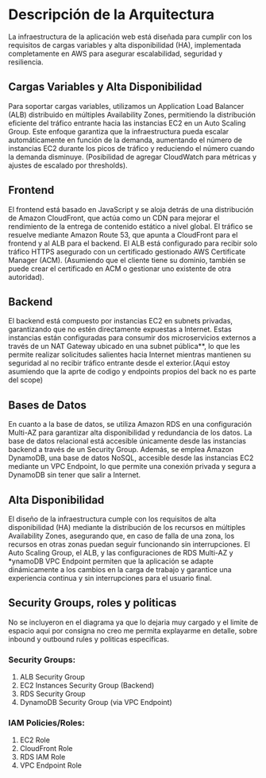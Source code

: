 # Descripción de la Arquitectura

La infraestructura de la aplicación web está diseñada para cumplir con los requisitos de cargas variables y alta disponibilidad (HA), implementada completamente en AWS para asegurar escalabilidad, seguridad y resiliencia.

## Cargas Variables y Alta Disponibilidad

Para soportar cargas variables, utilizamos un Application Load Balancer (ALB) distribuido en múltiples Availability Zones, permitiendo la distribución eficiente del tráfico entrante hacia las instancias EC2 en un Auto Scaling Group. Este enfoque garantiza que la infraestructura pueda escalar automáticamente en función de la demanda, aumentando el número de instancias EC2 durante los picos de tráfico y reduciendo el número cuando la demanda disminuye. (Posibilidad de agregar CloudWatch para métricas y ajustes de escalado por thresholds).

## Frontend

El frontend está basado en JavaScript y se aloja detrás de una distribución de Amazon CloudFront, que actúa como un CDN para mejorar el rendimiento de la entrega de contenido estático a nivel global. El tráfico se resuelve mediante Amazon Route 53, que apunta a CloudFront para el frontend y al ALB para el backend. El ALB está configurado para recibir solo tráfico HTTPS asegurado con un certificado  gestionado AWS Certificate Manager (ACM). (Asumiendo que el cliente tiene su dominio, también se puede crear el certificado en ACM o gestionar uno existente de otra autoridad).

## Backend

El backend está compuesto por instancias EC2 en subnets privadas, garantizando que no estén directamente expuestas a Internet. Estas instancias están configuradas para consumir dos microservicios externos a través de un NAT Gateway ubicado en una subnet pública**, lo que les permite realizar solicitudes salientes hacia Internet mientras mantienen su seguridad al no recibir tráfico entrante desde el exterior.(Aqui estoy asumiendo que la aprte de codigo y endpoints propios del back no es parte del scope)

## Bases de Datos

En cuanto a la base de datos, se utiliza Amazon RDS en una configuración Multi-AZ para garantizar alta disponibilidad y redundancia de los datos. La base de datos relacional está accesible únicamente desde las instancias backend a través de un Security Group. Además, se emplea Amazon DynamoDB, una base de datos NoSQL, accesible desde las instancias EC2 mediante un VPC Endpoint, lo que permite una conexión privada y segura a DynamoDB sin tener que salir a Internet.

## Alta Disponibilidad

El diseño de la infraestructura cumple con los requisitos de alta disponibilidad (HA) mediante la distribución de los recursos en múltiples Availability Zones, asegurando que, en caso de falla de una zona, los recursos en otras zonas puedan seguir funcionando sin interrupciones. El Auto Scaling Group, el ALB, y las configuraciones de RDS Multi-AZ y *ynamoDB VPC Endpoint permiten que la aplicación se adapte dinámicamente a los cambios en la carga de trabajo y garantice una experiencia continua y sin interrupciones para el usuario final.

## Security Groups, roles y politicas

No se incluyeron en el diagrama ya que lo dejaria muy cargado y el limite de espacio aqui por consigna no creo me permita explayarme en detalle, sobre inbound y outbound rules y politicas especificas.

### Security Groups:
1. ALB Security Group
2. EC2 Instances Security Group (Backend)
3. RDS Security Group
4. DynamoDB Security Group (via VPC Endpoint)

### IAM Policies/Roles:
1. EC2 Role
2. CloudFront Role
3. RDS IAM Role
4. VPC Endpoint Role
